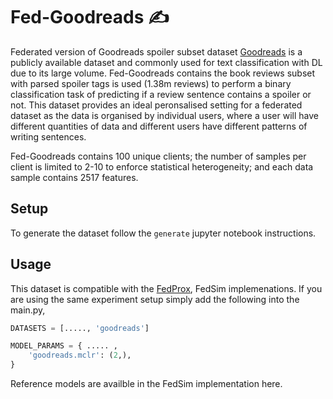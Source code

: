 # Fed-Goodreads ✍️
Federated version of Goodreads spoiler subset dataset
[Goodreads](https://sites.google.com/eng.ucsd.edu/ucsdbookgraph) is a publicly available dataset and commonly used for text classification with DL due to its large volume.
Fed-Goodreads contains the book reviews subset with parsed spoiler tags is used (1.38m reviews) to perform a binary classification task of predicting if a review sentence contains a spoiler or not.
This dataset provides an ideal peronsalised setting for a federated dataset as the data is organised by individual users, where a user will have different quantities of data and different users have different patterns of writing sentences. 

Fed-Goodreads contains 100 unique clients; the number of samples per client is limited to 2-10 to enforce statistical heterogeneity; and each data sample contains 2517 features.

## Setup
To generate the dataset follow the ```generate``` jupyter notebook instructions.

## Usage
This dataset is compatible with the [FedProx](https://github.com/litian96/FedProx), FedSim implemenations. If you are using the same experiment setup simply add the following into the main.py,

```python
DATASETS = [....., 'goodreads']

MODEL_PARAMS = { ..... , 
    'goodreads.mclr': (2,), 
}

```

Reference models are availble in the FedSim implementation here.
